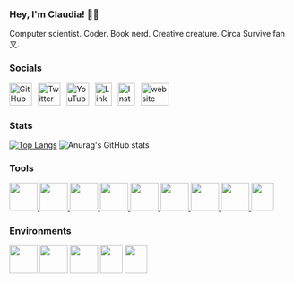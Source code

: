 ### Hey, I'm Claudia! 🤘🏽
Computer scientist. Coder. Book nerd. Creative creature. Circa Survive fan又.

<h3 align="left">Socials</h3>
<a href="https://github.com/cobaltclaudia"><img src="https://img.icons8.com/glyph-neue/64/undefined/github.png" title="GitHub" width="40" height="40"></a>
&ensp;<a href="https://twitter.com/cobaltclaudia"><img src="https://cdn.worldvectorlogo.com/logos/twitter-6.svg" title="Twitter" width="40" height="40"></a>
&ensp;<a href="https://www.youtube.com/channel/UCgN1TkNGDC5ki1WSkIpISFA"><img src="https://cdn.worldvectorlogo.com/logos/youtube-icon.svg" title="YouTube" width="40" height="40"></a>
&ensp;<a href="https://www.linkedin.com/in/cobaltclaudia/"><img src="https://cdn.worldvectorlogo.com/logos/linkedin-icon-2.svg" title="Linkedin" width="30" height="40"></a>
&ensp;<a href="https://www.instagram.com/cobaltclaudia__"><img src="https://cdn.worldvectorlogo.com/logos/instagram-5.svg" title="Instagram" width="30" height="40"></a>
&ensp;<a href="https://cobaltclaudia.github.io"><img src='https://cdn.jsdelivr.net/npm/simple-icons@3.0.1/icons/icloud.svg' alt='website' width='50' height="40"></a>

<h3 align="left">Stats</h3>

[![Top Langs](https://github-readme-stats.vercel.app/api/top-langs/?username=cobaltclaudia&langs_count=10&theme=algolia&layout=compact&exclude_repo=github-readme-stats,cobaltclaudia.github.io)](https://github.com/anuraghazra/github-readme-stats)
![Anurag's GitHub stats](https://github-readme-stats.vercel.app/api?username=cobaltclaudia&theme=algolia&layout=compact&show_icons=true)

<h3 align="left">Tools</h3>
<p align="left"><a href="https://aws.amazon.com/" target="_blank" rel="noreferrer"><img src="https://cdn.jsdelivr.net/gh/devicons/devicon/icons/amazonwebservices/amazonwebservices-original.svg" width="50" height="50"/> </a>
<a href="https://www.heroku.com/" ><img src="https://cdn.jsdelivr.net/gh/devicons/devicon/icons/heroku/heroku-plain.svg" width="50" height="50"> </a>
<a href="https://www.mysql.com/" ><img src="https://cdn.jsdelivr.net/gh/devicons/devicon/icons/mysql/mysql-original-wordmark.svg" width="50" height="50"> </a>
<a href="https://www.raspberrypi.org/" ><img src="https://cdn.jsdelivr.net/gh/devicons/devicon/icons/raspberrypi/raspberrypi-original.svg" width="50" height="50"> </a>
<a href="https://azure.microsoft.com/en-us/" ><img src="https://cdn.jsdelivr.net/gh/devicons/devicon/icons/azure/azure-original.svg" width="50" height="50"> </a>
<a href="https://www.mongodb.com/" ><img src="https://cdn.jsdelivr.net/gh/devicons/devicon/icons/mongodb/mongodb-original-wordmark.svg" width="50" height="50"> </a>
<a href="https://www.docker.com/" ><img src="https://cdn.jsdelivr.net/gh/devicons/devicon/icons/docker/docker-plain.svg" width="50" height="50"> </a>
<a href="https://www.oracle.com/index.html" ><img src="https://cdn.jsdelivr.net/gh/devicons/devicon/icons/oracle/oracle-original.svg" width="50" height="50"> </a>
<a href="https://spring.io/" ><img src="https://cdn.jsdelivr.net/gh/devicons/devicon/icons/spring/spring-original.svg" width="40" height="50"> </a>

<h3 align="left">Environments</h3>
<p align="left"><img src="https://cdn.jsdelivr.net/gh/devicons/devicon/icons/apple/apple-original.svg" width="50" height="50"/> 
<img src="https://cdn.jsdelivr.net/gh/devicons/devicon/icons/fedora/fedora-original.svg" width="50" height="50"> 
<img src="https://cdn.jsdelivr.net/gh/devicons/devicon/icons/ubuntu/ubuntu-plain.svg" width="50" height="50"> 
<img src="https://cdn.jsdelivr.net/gh/devicons/devicon/icons/windows8/windows8-original.svg" width="40" height="50"> 
<img src="https://cdn.jsdelivr.net/gh/devicons/devicon/icons/centos/centos-original.svg" width="40" height="50"> 
          